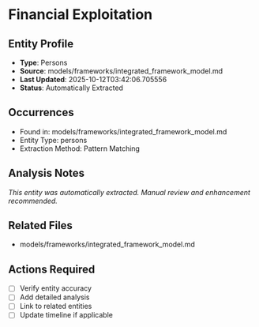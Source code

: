 # Financial Exploitation

## Entity Profile
- **Type**: Persons
- **Source**: models/frameworks/integrated_framework_model.md
- **Last Updated**: 2025-10-12T03:42:06.705556
- **Status**: Automatically Extracted

## Occurrences
- Found in: models/frameworks/integrated_framework_model.md
- Entity Type: persons
- Extraction Method: Pattern Matching

## Analysis Notes
*This entity was automatically extracted. Manual review and enhancement recommended.*

## Related Files
- models/frameworks/integrated_framework_model.md

## Actions Required
- [ ] Verify entity accuracy
- [ ] Add detailed analysis
- [ ] Link to related entities
- [ ] Update timeline if applicable

